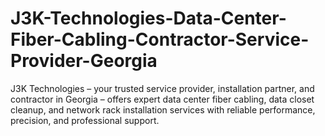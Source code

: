 # J3K-Technologies-Data-Center-Fiber-Cabling-Contractor-Service-Provider-Georgia
J3K Technologies – your trusted service provider, installation partner, and contractor in Georgia – offers expert data center fiber cabling, data closet cleanup, and network rack installation services with reliable performance, precision, and professional support.
